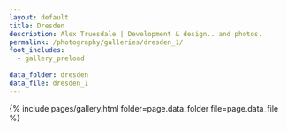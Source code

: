 ```yaml
---
layout: default
title: Dresden
description: Alex Truesdale | Development & design.. and photos.
permalink: /photography/galleries/dresden_1/
foot_includes:
  - gallery_preload
  
data_folder: dresden
data_file: dresden_1
---
```

{% include pages/gallery.html folder=page.data_folder file=page.data_file %}
